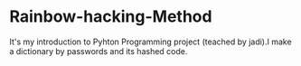 # Rainbow-hacking-Method
It's my introduction to Pyhton Programming project (teached by jadi).I make a dictionary by passwords and its hashed code.
